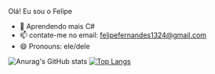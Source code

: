 Olá! Eu sou o Felipe



- 🌱 Aprendendo mais C#
- 📫 contate-me no email: felipefernandes1324@gmail.com
- 😄 Pronouns: ele/dele


![Anurag's GitHub stats](https://github-readme-stats.vercel.app/api?username=felipefernandes1324&show_icons=true&theme=tokyonight)
[![Top Langs](https://github-readme-stats.vercel.app/api/top-langs/?username=felipefernandes1324)](https://github.com/anuraghazra/github-readme-stats)

